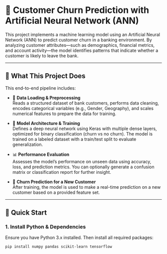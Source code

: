# 🧠 Customer Churn Prediction with Artificial Neural Network (ANN)

This project implements a machine learning model using an Artificial Neural Network (ANN) to predict customer churn in a banking environment. By analyzing customer attributes—such as demographics, financial metrics, and account activity—the model identifies patterns that indicate whether a customer is likely to leave the bank.

---

## 📌 What This Project Does

This end-to-end pipeline includes:

- 🔄 **Data Loading & Preprocessing**  
  Reads a structured dataset of bank customers, performs data cleaning, encodes categorical variables (e.g., Gender, Geography), and scales numerical features to prepare the data for training.

- 🧠 **Model Architecture & Training**  
  Defines a deep neural network using Keras with multiple dense layers, optimized for binary classification (churn vs no churn). The model is trained on a labeled dataset with a train/test split to evaluate generalization.

- 📊 **Performance Evaluation**  
  Assesses the model’s performance on unseen data using accuracy, loss, and prediction metrics. You can optionally generate a confusion matrix or classification report for further insight.

- 🔮 **Churn Prediction for a New Customer**  
  After training, the model is used to make a real-time prediction on a new customer based on a provided feature set.

---

## 🚀 Quick Start

### 1. Install Python & Dependencies

Ensure you have Python 3.x installed. Then install all required packages:

```bash
pip install numpy pandas scikit-learn tensorflow

